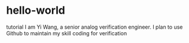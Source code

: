 # hello-world
tutorial
I am Yi Wang, a senior analog verification engineer. I plan to use Github to maintain my skill coding for verification
